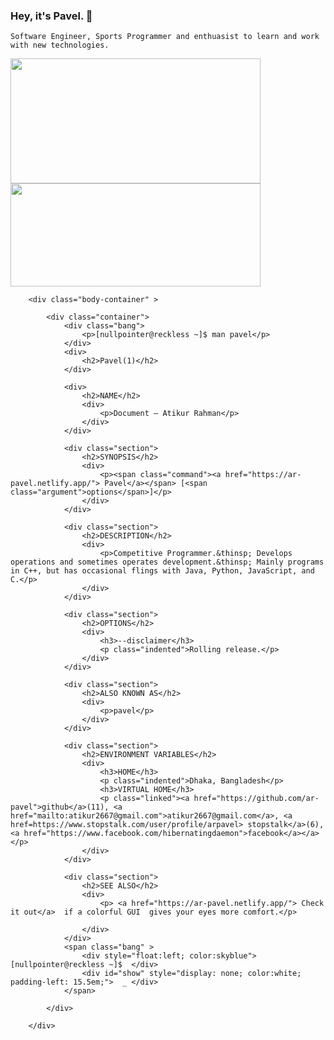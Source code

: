 ### Hey, it's Pavel.  👋 
`Software Engineer, Sports Programmer and enthuasist to learn and work with new technologies.` 

<div display="flex" flex-direction="row" align-items= "center">
  <img height="200" width="400" src="https://github-readme-stats.vercel.app/api?username=ar-pavel&show_icons=true" />  
  <img height="165" width="400" src="https://github-readme-stats.vercel.app/api/top-langs/?username=ar-pavel&layout=compact" />   
</div>

<!--
**ar-pavel/ar-pavel** is a ✨ _special_ ✨ repository because its `README.md` (this file) appears on your GitHub profile.

Here are some ideas to get you started:

- 🔭 I’m currently working on ...
- 🌱 I’m currently learning ...
- 👯 I’m looking to collaborate on ...
- 🤔 I’m looking for help with ...
- 💬 Ask me about ...
- 📫 How to reach me: ...
- 😄 Pronouns: ...
- ⚡ Fun fact: ...
-->

		<div class="body-container" >
			
			<div class="container">	
				<div class="bang">
					<p>[nullpointer@reckless ~]$ man pavel</p>
				</div>
				<div>
					<h2>Pavel(1)</h2>
				</div>
	
				<div>
					<h2>NAME</h2>
					<div>
						<p>Document — Atikur Rahman</p>
					</div>
				</div>
	
				<div class="section">
					<h2>SYNOPSIS</h2>
					<div>
						<p><span class="command"><a href="https://ar-pavel.netlify.app/"> Pavel</a></span> [<span class="argument">options</span>]</p>
					</div>
				</div>
	
				<div class="section">
					<h2>DESCRIPTION</h2>
					<div>
						<p>Competitive Programmer.&thinsp; Develops operations and sometimes operates development.&thinsp; Mainly programs in C++, but has occasional flings with Java, Python, JavaScript, and C.</p>
					</div>
				</div>
	
				<div class="section">
					<h2>OPTIONS</h2>
					<div>
						<h3>--disclaimer</h3>
						<p class="indented">Rolling release.</p>
					</div>
				</div>
	
				<div class="section">
					<h2>ALSO KNOWN AS</h2>
					<div>
						<p>pavel</p>
					</div>
				</div>
	
				<div class="section">
					<h2>ENVIRONMENT VARIABLES</h2>
					<div>
						<h3>HOME</h3>
						<p class="indented">Dhaka, Bangladesh</p>
						<h3>VIRTUAL HOME</h3>
						<p class="linked"><a href="https://github.com/ar-pavel">github</a>(11), <a href="mailto:atikur2667@gmail.com">atikur2667@gmail.com</a>, <a href=https://www.stopstalk.com/user/profile/arpavel> stopstalk</a>(6), <a href="https://www.facebook.com/hibernatingdaemon">facebook</a></a></p>
					</div>
				</div>
	
				<div class="section">
					<h2>SEE ALSO</h2>
					<div>
						<p> <a href="https://ar-pavel.netlify.app/"> Check it out</a>  if a colorful GUI  gives your eyes more comfort.</p>
<!-- 						<p> Update is on the way... </P> -->
					</div>
				</div>
				<span class="bang" >
					<div style="float:left; color:skyblue">[nullpointer@reckless ~]$  </div>
					<div id="show" style="display: none; color:white; padding-left: 15.5em;">  _ </div>					
				</span>
				
			</div>
			
		</div>
